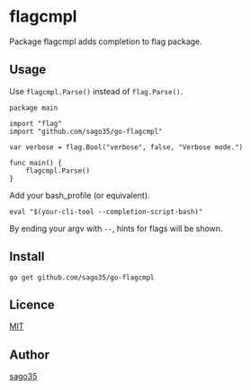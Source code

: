 # flagcmpl

Package flagcmpl adds completion to flag package.

## Usage

Use `flagcmpl.Parse()` instead of `flag.Parse()`.

    package main

    import "flag"
    import "github.com/sago35/go-flagcmpl"

    var verbose = flag.Bool("verbose", false, "Verbose mode.")

    func main() {
        flagcmpl.Parse()
    }

Add your bash_profile (or equivalent).

    eval "$(your-cli-tool --completion-script-bash)"

By ending your argv with `--`, hints for flags will be shown.

## Install

    go get github.com/sago35/go-flagcmpl

## Licence

[MIT](http://opensource.org/licenses/mit-license.php)

## Author

[sago35](https://github.com/sago35)

